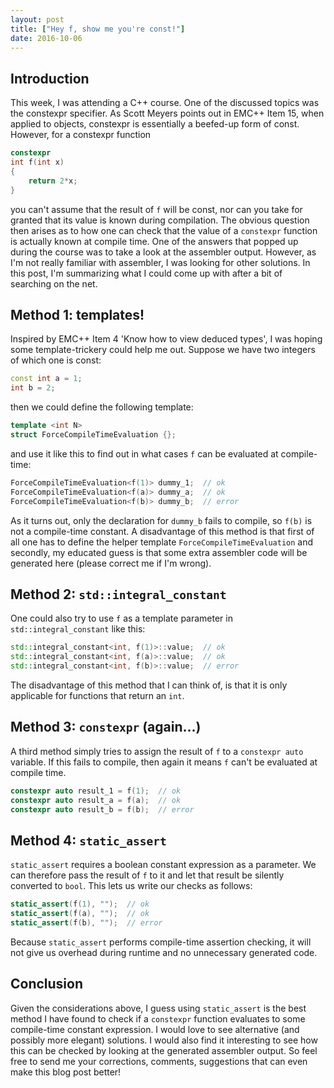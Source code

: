```yaml
---
layout: post
title: ["Hey f, show me you're const!"]
date: 2016-10-06
---
```


## Introduction

This week, I was attending a C++ course. One of the discussed topics was the constexpr specifier. As Scott Meyers points out in EMC++ Item 15, when applied to objects, constexpr is essentially a beefed-up form of const. However, for a constexpr function
```c++
constexpr
int f(int x)
{
    return 2*x;
}
```
you can't assume that the result of `f` will be const, nor can you take for granted that its value is known during compilation.  The obvious question then arises as to how one can check that the value of a `constexpr` function is actually known at compile time.  One of the answers that popped up during the course was to take a look at the assembler output.  However, as I'm not really familiar with assembler, I was looking for other solutions.  In this post, I'm summarizing what I could come up with after a bit of searching on the net.

## Method 1: templates!

Inspired by EMC++ Item 4 'Know how to view deduced types', I was hoping some template-trickery could help me out.  Suppose we have two integers of which one is const:
```c++
const int a = 1;
int b = 2;
```
then we could define the following template:
```c++
template <int N>
struct ForceCompileTimeEvaluation {};
```
and use it like this to find out in what cases `f` can be evaluated at compile-time:
```c++
ForceCompileTimeEvaluation<f(1)> dummy_1;  // ok
ForceCompileTimeEvaluation<f(a)> dummy_a;  // ok
ForceCompileTimeEvaluation<f(b)> dummy_b;  // error
```
As it turns out, only the declaration for `dummy_b` fails to compile, so `f(b)` is not a compile-time constant.  A disadvantage of this method is that first of all one has to define the helper template `ForceCompileTimeEvaluation` and secondly, my educated guess is that some extra assembler code will be generated here (please correct me if I'm wrong).

## Method 2: `std::integral_constant`
One could also try to use `f` as a template parameter in `std::integral_constant` like this:
```c++
std::integral_constant<int, f(1)>::value;  // ok
std::integral_constant<int, f(a)>::value;  // ok
std::integral_constant<int, f(b)>::value;  // error
```
The disadvantage of this method that I can think of, is that it is only applicable for functions that return an `int`.

## Method 3: `constexpr` (again...)

A third method simply tries to assign the result of `f` to a `constexpr auto` variable.  If this fails to compile, then again it means `f` can't be evaluated at compile time.
```c++
constexpr auto result_1 = f(1);  // ok
constexpr auto result_a = f(a);  // ok
constexpr auto result_b = f(b);  // error
```

## Method 4: `static_assert`

`static_assert` requires a boolean constant expression as a parameter.  We can therefore pass the result of `f` to it and let that result be silently converted to `bool`.  This lets us write our checks as follows:
```c++
static_assert(f(1), "");  // ok
static_assert(f(a), "");  // ok
static_assert(f(b), "");  // error
```
Because `static_assert` performs compile-time assertion checking, it will not give us overhead during runtime and no unnecessary generated code.

## Conclusion

Given the considerations above, I guess using `static_assert` is the best method I have found to check if a `constexpr` function evaluates to some compile-time constant expression.  I would love to see alternative (and possibly more elegant) solutions.  I would also find it interesting to see how this can be checked by looking at the generated assembler output.  So feel free to send me your corrections, comments, suggestions that can even make this blog post better!
